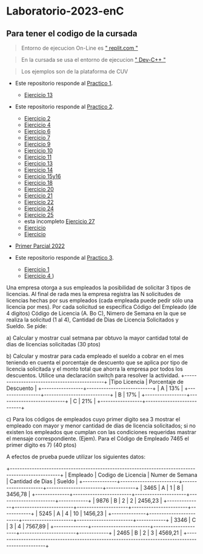 # Laboratorio-2023-enC
## Para tener el codigo de la cursada 

> Entorno de ejecucion On-Line es [ " replit.com " ](https://replit.com/)



> En la cursada se usa el  entorno de ejecucion  [ " Dev-C++ " ](https://www.embarcadero.com/es/free-tools/dev-cpp)


> Los ejemplos son de la plataforma de CUV 

* Este repositorio responde al [Practico 1](https://github.com/GregorioNavarrete/Laboratorio-2023-enC/blob/main/Trabajo%20Pr%C3%A1ctico%201-2023.pdf
 "Pdf del practico2").
  * [Ejercicio 13 ](https://github.com/GregorioNavarrete/Laboratorio-2023-enC/blob/main/TP1-Ejer13.c)



* Este repositorio responde al [Practico 2](https://github.com/GregorioNavarrete/Laboratorio-2023-enC/blob/main/Trabajo%20Practico%202-2023.pdf
 "Pdf del practico2").
 

  * [Ejercicio 2 ](https://github.com/GregorioNavarrete/Laboratorio-2023-enC/blob/main/TP2-Ejer2.c)
  * [Ejercicio 4 ](https://github.com/GregorioNavarrete/Laboratorio-2023-enC/blob/main/TP2-Ejer4.c)
  * [Ejercicio 6 ](https://github.com/GregorioNavarrete/Laboratorio-2023-enC/blob/main/TP2-Ejer6.c)
  * [Ejercicio 7 ](https://github.com/GregorioNavarrete/Laboratorio-2023-enC/blob/main/TP2-Ejer7.c)
  * [Ejercicio 9 ](https://github.com/GregorioNavarrete/Laboratorio-2023-enC/blob/main/TP2-Ejer9.c)
  * [Ejercicio 10 ](https://github.com/GregorioNavarrete/Laboratorio-2023-enC/blob/main/TP2-Ejer10.c)
  * [Ejercicio 11 ](https://github.com/GregorioNavarrete/Laboratorio-2023-enC/blob/main/TP2-Ejer11.c)
  * [Ejercicio 13 ](https://github.com/GregorioNavarrete/Laboratorio-2023-enC/blob/main/TP2-Ejer13.c)
  * [Ejercicio 14 ](https://github.com/GregorioNavarrete/Laboratorio-2023-enC/blob/main/TP2-Ejer14.c)
  * [Ejercicio 15y16 ](https://github.com/GregorioNavarrete/Laboratorio-2023-enC/blob/main/TP2-Ejer15y16.c)
  * [Ejercicio 18 ](https://github.com/GregorioNavarrete/Laboratorio-2023-enC/blob/main/TP2-Ejer18.c)
  * [Ejercicio 20 ](https://github.com/GregorioNavarrete/Laboratorio-2023-enC/blob/main/TP2-Ejer20.c)
  * [Ejercicio 21 ](https://github.com/GregorioNavarrete/Laboratorio-2023-enC/blob/main/TP2-Ejer21.c)
  * [Ejercicio 22 ](https://github.com/GregorioNavarrete/Laboratorio-2023-enC/blob/main/TP2-Ejer22.c)
  * [Ejercicio 24 ](https://github.com/GregorioNavarrete/Laboratorio-2023-enC/blob/main/TP2-Ejer24.c)
  * [Ejercicio 25](https://github.com/GregorioNavarrete/Laboratorio-2023-enC/blob/main/TP2-Ejer25.c)
  * esta incompleto [Ejercicio 27](https://github.com/GregorioNavarrete/Laboratorio-2023-enC/blob/main/TP2-Ejer27.c)
  * [Ejercicio ]()
  * [Ejercicio ]()

* [Primer Parcial 2022](https://github.com/GregorioNavarrete/Laboratorio-2023-enC/blob/main/PrimerParcial2022.jpeg)


 
 * Este repositorio responde al [Practico 3](httpractico2"). 
   * [Ejercicio 1 ](.c)
   * [Ejercicio 4 ](https://gr4.c)) 
 

Una empresa otorga a sus empleados la posibilidad de solicitar 3 tipos de licencias. Al final de rada mes la empresa registra las N solicitudes de licencias hechas por sus empleados (cada empleada puede pedir sólo una licencia por mes). Por cada solicitud se especifica Código del Empleado (de 4 digitos) Código de Licencia (A. Bo C), Nimero de Semana en la que se realiza la solicitud (1 al 4), Cantidad de Dias de Licencia Solicitados y Sueldo. Se pide:

a) Calcular y mostrar cual setmana par obtuvo la mayor cantidad total de dias de licencias solicitadas (30 ptos)

b) Calcular y mostrar para cada empleado el sueldo a cobrar en el mes teniendo en cuenta el porcentaje de descuento que se aplica por tipo de licencia solicitada y el monto total que ahorra la empresa por todos los descuentos. Utilice una declaración switch para resolver la actividad.
+---------------------------------------------+
|Tipo Licencia    |  Porcentaje de Descuento  |
+-----------------+---------------------------+
|     A           |            13%            |
+-----------------+---------------------------+
|     B           |            17%            |
+-----------------+---------------------------+
|     C           |           21%             |
+-----------------+---------------------------+

c) Para los códigos de empleados cuyo primer digito sea 3 mostrar el empleado con mayor y menor cantidad de días de licencia solicitados; si no existen los empleados que cumplan con las condiciones requeridas mastrar el mensaje correspondiente. (Ejem). Para el Código de Empleado 7465 el primer digito es 7) (40 ptos)

A efectos de prueba puede utilizar los siguientes datos:

+--------------------------------------------------------------------------------------------------+
|   Empleado   |  Codigo  de Licencia   |   Numer de Semana   |   Cantidad de Dias    |   Sueldo   |
+--------------+------------------------+---------------------+-----------------------+------------+
|  3465        |          A             |           1         |         8             |  3456,78   |
+--------------+------------------------+---------------------+-----------------------+------------+
|  9876        |          B             |          2          |          2            |  2456,23   |
+--------------+------------------------+---------------------+-----------------------+------------+
| 5245         |          A             |          4          |         10            |  1456,23   |
+--------------+------------------------+---------------------+-----------------------+------------+
|  3346        |          C             |           3         |            4          |  7567,89   |
+--------------+------------------------+---------------------+-----------------------+------------+
|  2465        |          B             |           2         |           3           |  4569,21   |
+--------------------------------------------------------------------------------------------------+
